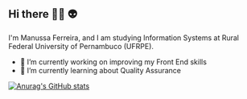 ## Hi there :woman_technologist: :alien: 

I'm Manussa Ferreira, and I am studying Information Systems at Rural Federal University of Pernambuco (UFRPE).

- 🔭 I’m currently working on improving my Front End skills
- 🧪 I’m currently learning about Quality Assurance

[![Anurag's GitHub stats](https://github-readme-stats.vercel.app/api?username=manuferreira&count_private=true&show_icons=true&theme=radical)](https://github.com/anuraghazra/github-readme-stats)
